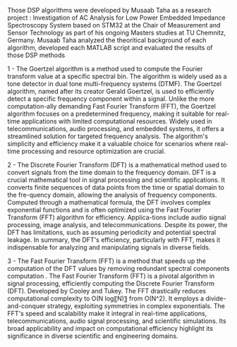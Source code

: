 Those DSP algorithms were developed by Musaab Taha as a research project : Investigation of AC Analysis for Low Power Embedded Impedance Spectroscopy System based on STM32 at the Chair of Measurement and Sensor Technology
as part of his ongoing Masters studies at TU Chemnitz, Germany. 
Musaab Taha analyzed the theoritical background of each algorithm, developed each MATLAB script and evaluated the results of those DSP methods



1 - The Goertzel algorithm is a method used to compute the Fourier transform value at a specific spectral bin.
The algorithm is widely used as a tone detector in dual tone multi-frequency systems (DTMF).
The Goertzel algorithm, named after its creator Gerald Goertzel, is used to efficiently detect a specific frequency component within a signal.
Unlike the more computation-ally demanding Fast Fourier Transform (FFT), the Goertzel algorithm focuses on a predetermined frequency,
making it suitable for real-time applications with limited computational resources. Widely used in telecommunications, audio processing, and embedded systems, 
it offers a streamlined solution for targeted frequency analysis. The algorithm's simplicity and efficiency make it a valuable choice for scenarios where real-time 
processing and resource optimization are crucial. 

2 - The Discrete Fourier Transform (DFT) is a mathematical method used to convert signals from the time domain to the frequency domain.
DFT is a crucial mathematical tool in signal processing and scientific applications. It converts finite sequences of data points from the time or spatial domain to the fre-quency domain, allowing the analysis of frequency components. Computed through a mathematical formula, the DFT involves complex exponential functions and is often optimized using the Fast Fourier Transform (FFT) algorithm for efficiency. Applica-tions include audio signal processing, image analysis, and telecommunications. Despite its power, the DFT has limitations, such as assuming periodicity and potential spectral leakage. In summary, the DFT's efficiency, particularly with FFT, makes it indispensable for analyzing and manipulating signals in diverse fields.


3 - The Fast Fourier Transform (FFT) is a method that speeds up the computation of the DFT values by removing redundant spectral components computation .
The Fast Fourier Transform (FFT) is a pivotal algorithm in signal processing, efficiently computing the Discrete Fourier Transform (DFT). Developed by Cooley and Tukey. The FFT drastically reduces computational complexity to O(N log⁡〖N)〗 from O(N^2). It employs a divide-and-conquer strategy, exploiting symmetries in complex exponentials. The FFT's speed and scalability make it integral in real-time applications, telecommunications, audio signal processing, and scientific simulations. Its broad applicability and impact on computational efficiency highlight its significance in diverse scientific and engineering domains. 
